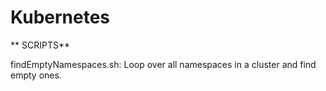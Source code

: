 # Kubernetes
**
SCRIPTS**

findEmptyNamespaces.sh: Loop over all namespaces in a cluster and find empty ones.
